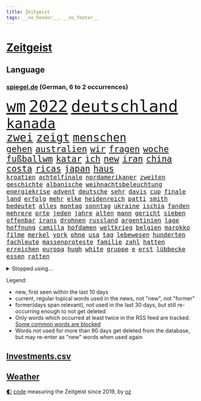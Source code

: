 ```yaml
---
title: Zeitgeist
tags: __no_header__, __no_footer__
---
```


# [Zeitgeist](https://oliz.io/zeitgeist/)

## Language

<h3><a href="https://www.spiegel.de" target="_blank">spiegel.de</a> (German, 6 to 2 occurrences)</h3>
<p style="font-family:monospace">
<span style="font-size:32pt"><a href="news_links.html#wm" class="current">wm</a></span>
<span style="font-size:32pt"><a href="news_links.html#2022" class="current">2022</a></span>
<span style="font-size:32pt"><a href="news_links.html#deutschland" class="current">deutschland</a></span>
<br>
<span style="font-size:27pt"><a href="news_links.html#kanada" class="current">kanada</a></span>
<br>
<span style="font-size:22pt"><a href="news_links.html#zwei" class="current">zwei</a></span>
<span style="font-size:22pt"><a href="news_links.html#zeigt" class="current">zeigt</a></span>
<span style="font-size:22pt"><a href="news_links.html#menschen" class="current">menschen</a></span>
<br>
<span style="font-size:17pt"><a href="news_links.html#gehen" class="current">gehen</a></span>
<span style="font-size:17pt"><a href="news_links.html#australien" class="current">australien</a></span>
<span style="font-size:17pt"><a href="news_links.html#wir" class="current">wir</a></span>
<span style="font-size:17pt"><a href="news_links.html#fragen" class="current">fragen</a></span>
<span style="font-size:17pt"><a href="news_links.html#woche" class="current">woche</a></span>
<span style="font-size:17pt"><a href="news_links.html#fußballwm" class="current">fußballwm</a></span>
<span style="font-size:17pt"><a href="news_links.html#katar" class="current">katar</a></span>
<span style="font-size:17pt"><a href="news_links.html#ich" class="current">ich</a></span>
<span style="font-size:17pt"><a href="news_links.html#new" class="current">new</a></span>
<span style="font-size:17pt"><a href="news_links.html#iran" class="current">iran</a></span>
<span style="font-size:17pt"><a href="news_links.html#china" class="current">china</a></span>
<span style="font-size:17pt"><a href="news_links.html#costa" class="current">costa</a></span>
<span style="font-size:17pt"><a href="news_links.html#ricas" class="current">ricas</a></span>
<span style="font-size:17pt"><a href="news_links.html#japan" class="current">japan</a></span>
<span style="font-size:17pt"><a href="news_links.html#haus" class="current">haus</a></span>
<br>
<span style="font-size:12pt"><a href="news_links.html#kroatien" class="current">kroatien</a></span>
<span style="font-size:12pt"><a href="news_links.html#achtelfinale" class="current">achtelfinale</a></span>
<span style="font-size:12pt"><a href="news_links.html#nordamerikaner" class="new">nordamerikaner</a></span>
<span style="font-size:12pt"><a href="news_links.html#zweiten" class="current">zweiten</a></span>
<span style="font-size:12pt"><a href="news_links.html#geschichte" class="current">geschichte</a></span>
<span style="font-size:12pt"><a href="news_links.html#albanische" class="new">albanische</a></span>
<span style="font-size:12pt"><a href="news_links.html#weihnachtsbeleuchtung" class="new">weihnachtsbeleuchtung</a></span>
<span style="font-size:12pt"><a href="news_links.html#energiekrise" class="current">energiekrise</a></span>
<span style="font-size:12pt"><a href="news_links.html#advent" class="new">advent</a></span>
<span style="font-size:12pt"><a href="news_links.html#deutsche" class="current">deutsche</a></span>
<span style="font-size:12pt"><a href="news_links.html#sehr" class="current">sehr</a></span>
<span style="font-size:12pt"><a href="news_links.html#davis" class="current">davis</a></span>
<span style="font-size:12pt"><a href="news_links.html#cup" class="current">cup</a></span>
<span style="font-size:12pt"><a href="news_links.html#finale" class="current">finale</a></span>
<span style="font-size:12pt"><a href="news_links.html#land" class="current">land</a></span>
<span style="font-size:12pt"><a href="news_links.html#erfolg" class="current">erfolg</a></span>
<span style="font-size:12pt"><a href="news_links.html#mehr" class="current">mehr</a></span>
<span style="font-size:12pt"><a href="news_links.html#elke" class="current">elke</a></span>
<span style="font-size:12pt"><a href="news_links.html#heidenreich" class="current">heidenreich</a></span>
<span style="font-size:12pt"><a href="news_links.html#patti" class="new">patti</a></span>
<span style="font-size:12pt"><a href="news_links.html#smith" class="current">smith</a></span>
<span style="font-size:12pt"><a href="news_links.html#bedeutet" class="current">bedeutet</a></span>
<span style="font-size:12pt"><a href="news_links.html#alles" class="current">alles</a></span>
<span style="font-size:12pt"><a href="news_links.html#montag" class="current">montag</a></span>
<span style="font-size:12pt"><a href="news_links.html#sonntag" class="current">sonntag</a></span>
<span style="font-size:12pt"><a href="news_links.html#ukraine" class="current">ukraine</a></span>
<span style="font-size:12pt"><a href="news_links.html#ischia" class="new">ischia</a></span>
<span style="font-size:12pt"><a href="news_links.html#fanden" class="current">fanden</a></span>
<span style="font-size:12pt"><a href="news_links.html#mehrere" class="current">mehrere</a></span>
<span style="font-size:12pt"><a href="news_links.html#orte" class="current">orte</a></span>
<span style="font-size:12pt"><a href="news_links.html#jeden" class="current">jeden</a></span>
<span style="font-size:12pt"><a href="news_links.html#jahre" class="current">jahre</a></span>
<span style="font-size:12pt"><a href="news_links.html#alten" class="current">alten</a></span>
<span style="font-size:12pt"><a href="news_links.html#mann" class="current">mann</a></span>
<span style="font-size:12pt"><a href="news_links.html#gericht" class="current">gericht</a></span>
<span style="font-size:12pt"><a href="news_links.html#sieben" class="current">sieben</a></span>
<span style="font-size:12pt"><a href="news_links.html#offenbar" class="current">offenbar</a></span>
<span style="font-size:12pt"><a href="news_links.html#irans" class="current">irans</a></span>
<span style="font-size:12pt"><a href="news_links.html#drohnen" class="current">drohnen</a></span>
<span style="font-size:12pt"><a href="news_links.html#russland" class="current">russland</a></span>
<span style="font-size:12pt"><a href="news_links.html#argentinien" class="current">argentinien</a></span>
<span style="font-size:12pt"><a href="news_links.html#lage" class="current">lage</a></span>
<span style="font-size:12pt"><a href="news_links.html#hoffnung" class="current">hoffnung</a></span>
<span style="font-size:12pt"><a href="news_links.html#camilla" class="current">camilla</a></span>
<span style="font-size:12pt"><a href="news_links.html#hofdamen" class="new">hofdamen</a></span>
<span style="font-size:12pt"><a href="news_links.html#weltkrieg" class="current">weltkrieg</a></span>
<span style="font-size:12pt"><a href="news_links.html#belgien" class="current">belgien</a></span>
<span style="font-size:12pt"><a href="news_links.html#marokko" class="current">marokko</a></span>
<span style="font-size:12pt"><a href="news_links.html#filme" class="current">filme</a></span>
<span style="font-size:12pt"><a href="news_links.html#merkel" class="current">merkel</a></span>
<span style="font-size:12pt"><a href="news_links.html#york" class="current">york</a></span>
<span style="font-size:12pt"><a href="news_links.html#ohne" class="current">ohne</a></span>
<span style="font-size:12pt"><a href="news_links.html#usa" class="current">usa</a></span>
<span style="font-size:12pt"><a href="news_links.html#tag" class="current">tag</a></span>
<span style="font-size:12pt"><a href="news_links.html#lebewesen" class="current">lebewesen</a></span>
<span style="font-size:12pt"><a href="news_links.html#hunderten" class="current">hunderten</a></span>
<span style="font-size:12pt"><a href="news_links.html#fachleute" class="current">fachleute</a></span>
<span style="font-size:12pt"><a href="news_links.html#massenproteste" class="current">massenproteste</a></span>
<span style="font-size:12pt"><a href="news_links.html#familie" class="current">familie</a></span>
<span style="font-size:12pt"><a href="news_links.html#zahl" class="current">zahl</a></span>
<span style="font-size:12pt"><a href="news_links.html#hatten" class="current">hatten</a></span>
<span style="font-size:12pt"><a href="news_links.html#erreichen" class="current">erreichen</a></span>
<span style="font-size:12pt"><a href="news_links.html#europa" class="current">europa</a></span>
<span style="font-size:12pt"><a href="news_links.html#hugh" class="current">hugh</a></span>
<span style="font-size:12pt"><a href="news_links.html#white" class="current">white</a></span>
<span style="font-size:12pt"><a href="news_links.html#gruppe" class="current">gruppe</a></span>
<span style="font-size:12pt"><a href="news_links.html#e" class="current">e</a></span>
<span style="font-size:12pt"><a href="news_links.html#erst" class="current">erst</a></span>
<span style="font-size:12pt"><a href="news_links.html#lübbecke" class="new">lübbecke</a></span>
<span style="font-size:12pt"><a href="news_links.html#essen" class="current">essen</a></span>
<span style="font-size:12pt"><a href="news_links.html#ratten" class="current">ratten</a></span>
</p>
<details>
<summary>Stopped using...</summary>
<p class="former" style="font-size:12pt">
jugendliche(767) netzwerken(767) küste(766) großteil(765) herbst(765) hervor(765) coronawelle(764) haftstrafe(764) scheidet(764) software(764) usbehörden(764) aufgeben(763) flieht(763) gewissen(763) joachim(763) johnson(763) lebenslanger(763) myanmar(763) präsidentschaftswahl(763) richtigen(763) verriet(763) breit(762) islamischer(762) respekt(762) verdächtiger(762) versuch(762) verteilt(762) wünscht(762) behandlung(761) bewerber(761) covid19(761) erholt(761) gefährden(761) gelernt(761) gereist(761) kennen(761) klimawandels(761) maske(761) razzia(761) stattfinden(761) steuer(761) verhängen(761) 2016(760) berufung(760) eingebrochen(760) hinweisen(760) infrage(760) männern(760) rostock(760) abgesagt(759) alexej(759) bahnhof(759) büros(759) einführen(759) erteilt(759) gefasst(759) nawalny(759) stolz(759) vorher(759) begründung(758) erfahrung(758) weitergegeben(758) wenden(758) angekommen(757) australische(757) doku(757) erkennen(757) eustaaten(757) konfrontiert(757) schülerinnen(757) studium(757) verkehrsminister(757) weisen(757) zahlung(757) bestimmt(756) bvb(756) vergessen(756) überschattet(756) angeblichen(755) appell(755) bewertet(755) niederländische(755) schadet(755) verschwand(755) dramatisch(754) homeoffice(754) potsdam(754) spott(754) übergeben(754) amerikanischen(753) gemeldet(753) institut(753) ministerpräsidenten(753) sprecher(753) stil(753) deutlichen(752) erkenntnisse(752) freiburg(752) kräftig(752) passt(752) sinn(752) 1945(751) drastische(751) lüge(751) ursachen(751) angeklagten(750) athleten(750) büro(750) dicht(750) erinnern(750) glücklich(750) kehrte(750) abschaffen(749) berühmte(749) geklärt(749) oppositionelle(749) wähler(749) finanzieren(748) rassistischen(748) restaurants(748) brauche(747) freie(747) schwindet(747) 900(745) ausgeliefert(745) zogen(745) beteiligen(744) hürden(744) luca(744) lücke(744) aufarbeitung(743) auflagen(743) empfängt(742) status(741) em(740) geimpft(740) holocaust(740) nachbarn(740) william(740) schockiert(739) uefa(739) voraussetzungen(739) dfbpokal(737) griechischen(737) streitet(736) analysiert(735) insassen(735) iphone(735) nachbar(735) führenden(734) rettete(734) ausgesetzt(733) hohem(733) s(732) 2012(731) sinkende(731) sprachen(731) informiert(729) wandel(728) niedrig(723) rutschte(722) identität(717) verpasste(716) günther(713) topspiel(711) premiers(709) flug(708) farbe(706) verdoppelt(706) herzinfarkt(699) bösen(692) mängel(692) anna(653) konfrontation(650) gezielt(645) fotografiert(644) lehrerin(640) konkreten(624) unverletzt(619) demnächst(615) 4000(614) südwesten(602) russe(600) konservative(598) erteilte(594) athen(593) gebeten(582) verlag(568) banken(562) militärische(555) gestanden(545) potsdamer(542) absolute(534) dorthin(525) eingeladen(525) finger(513) schwäche(513) höherer(511) anführer(507) ministerin(502) volk(498) kämpften(485) chaotischen(482) präsentierte(477) sichtbar(475) ostseepipeline(473) hamburgs(470) inszenieren(468) ahrtal(464) dankte(464) flut(464) superstars(462) weibliche(462) flutkatastrophe(460) siebzigerjahren(458) nachträglich(455) staatskonzern(454) bemerkbar(452) gestern(450) ankommen(445) iphones(445) funktionen(444) gerissen(444) lina(438) gladbach(435) hoffenheim(435) rückgabe(433) ussoldaten(429) lutz(428) universität(426) papiere(425) milch(420) 73(419) atombombe(419) gehälter(419) draghi(416) schnelles(412) stach(412) basis(410) straftaten(407) staatssekretär(405) kurze(399) mehrfamilienhaus(397) unterhaus(397) harren(396) grünenpolitiker(394) bettina(389) direkte(388) gaslieferungen(386) empfehlen(384) oppositionsführer(383) saal(382) missbrauchsskandal(380) 200000(378) gasversorgung(378) importieren(378) beantwortet(376) radikaler(375) schuldenbremse(375) beruft(372) vorwand(372) lieferungen(371) versenkt(371) bas(368) bärbel(368) beschlagnahmte(366) hafenstadt(366) stromausfall(366) coaching(360) bevorstehenden(357) ostukraine(357) schienen(356) schusswaffen(356) entziehen(353) minderjähriger(353) tories(351) svenja(346) gelb(344) johnsons(344) ozean(344) decken(343) extremer(343) rekordsumme(342) zustande(342) mache(341) nagel(341) stephen(340) missverstanden(339) phänomen(339) mitleid(337) aston(335) pessimistisch(332) instituts(330) kriegs(330) omikron(330) windräder(327) lieferung(326) küche(322) 68(320) gefühle(320) getäuscht(320) moskauer(320) downing(318) fördern(314) bronze(313) kraftwerk(313) verpflichtung(313) gerammt(312) zerstörung(311) einrichtungen(309) cool(307) hinzu(307) flugzeugen(306) abhalten(305) neuwagen(305) ring(302) luhansk(301) schwieriger(300) hauptbahnhof(298) benutzen(297) entführung(297) aufgeklärt(296) damalige(293) gerichte(293) hartes(292) ukrainerin(292) ausraster(291) protestierenden(290) methan(288) verweist(288) wahlrechtsreform(286) bürgerkrieg(284) verzweifeln(284) emotionalen(283) unabhängiger(283) gezwungen(280) aldi(279) anstrengungen(278) andrij(276) melnyk(276) solo(276) journalismus(275) 350(274) premierministerin(274) berlusconi(273) gymnasium(273) transparenz(271) warme(269) franzose(268) diebstahls(265) rekonstruktion(262) abseits(261) kusel(261) verübt(261) betrugs(259) silber(258) anschlägen(256) therapie(256) vereinigung(255) abrechnung(250) ernsthaft(249) gefolgt(248) kanzlerpartei(248) sanktioniert(247) schildern(247) sperre(247) beschwören(246) betreiben(246) hinterbliebenen(245) mangelhaft(245) erneuerbare(244) beschuldigten(240) blume(240) evakuierung(238) profitierte(238) spiegelbildungsnewsletter(238) tina(238) empfang(237) töchter(237) kriegsverbrechen(233) lindners(233) schnellere(231) tanken(231) wiedereinführung(231) koch(230) jüngster(226) innenräumen(225) königsklasse(223) links(223) günstiger(222) lautete(222) zurückhaltend(222) köpfe(221) offiziere(221) untergebracht(219) ferraripilot(218) geist(218) oksana(218) poleposition(218) rechnungshof(217) sainz(216) boxen(214) separatistenführer(214) stocken(214) beigelegt(213) dmitrij(213) energiekonzerne(213) suchten(213) bundesverband(212) partnern(212) spannung(212) ausschließlich(211) erlauben(211) kassen(211) kompensieren(208) diesjährigen(207) updates(207) windkraftausbau(207) agenten(206) neuwahlen(206) kritischer(205) my(205) lauterbachs(204) nordwesten(204) ideologie(203) elend(202) maximilian(201) hungerkrise(199) großoffensive(196) schleppend(196) enkel(191) vermisster(190) giftige(189) ärztinnen(189) niedrigere(188) psychiatrie(188) hochrangiger(187) ringtausch(187) state(187) habecks(186) halt(186) kleinflugzeug(185) kleinflugzeugs(185) susanne(185) ehrt(183) entschuldigte(183) mannheim(183) scholz’(183) kletterte(182) skandalen(182) schonen(181) trennten(181) bosnien(180) falschem(180) lichter(180) droge(179) usschauspieler(179) westjordanland(179) willkür(179) einstecken(177) hitze(176) kinderinterview(176) viral(176) dortmunds(175) held(175) zuständen(174) stagniert(172) ereignete(171) ex(171) verlaufen(171) 80000(169) ikonische(169) managerin(169) anhängerschaft(168) cannabis(168) legalisierung(168) vereidigt(168) norweger(167) dmitri(166) libanon(166) beatrix(165) diejenigen(165) nachhaltig(165) usbasketballerin(165) versinkt(165) riesigen(163) griechische(161) stockholm(161) effizienter(160) verfassungsbeschwerde(160) einhalten(159) zeitschrift(159) 13jährigen(157) vernommen(157) zuckerberg(157) austrocknen(156) kühnert(156) einzudämmen(155) streichung(155) tierschützer(155) dfbpokals(154) offensichtlich(154) spdgeneralsekretär(154) einfahrt(153) einsparen(152) ross(152) sprung(152) lng(151) therapien(150) uiguren(150) weltfußballer(150) gegenwart(149) mobilisieren(147) fließen(146) sudan(146) vorgeführt(146) drogenboss(145) geltenden(145) outfit(145) zwillinge(145) nszeit(144) aufräumen(143) blätter(143) hast(143) ressorts(143) ängste(142) rauchmelder(141) jagt(140) millionenstrafe(140) 9eurotickets(139) vorschau(139) vorstellung(139) gesteuert(138) gästen(137) verdeckte(137) bekämpft(136) partnerin(135) usarmee(133) webbteleskop(133) depression(132) erobern(132) kronprinz(132) ausgebeutet(131) direktorin(131) kostete(131) rechtspopulist(131) cyberattacke(130) sinnvoller(130) stehende(130) endgültige(129) krebserkrankung(129) lapid(129) geliebt(127) kommentare(127) absurden(126) diente(126) freigestellt(126) geschichtenewsletter(126) laufzeit(126) vize(126) madame(125) dringt(124) krach(124) verkehrsministerium(124) berlinneukölln(123) formen(123) fünfmal(123) sabine(123) wissenschaft(123) überzeugend(122) matterhorn(121) medizinische(121) niedrigen(121) schlägerei(121) suchtforscher(121) detroit(120) fehlenden(120) mittelfristig(120) achtung(119) hunderttausenden(119) trendwende(119) umstrittenem(119) akzeptabel(118) buchhandels(118) konsumieren(118) kämpferisch(118) lebensgefährte(118) moderiert(118) eurowings(117) flugzeugbauer(117) goldmedaille(117) anschlags(116) branchenverband(116) kultusminister(116) verbrauch(116) atomgespräche(115) elbe(115) frühestens(115) made(115) schmerzhaft(115) trägerrakete(115) verstanden(115) wahrzeichen(115) abgebrannt(114) digitale(114) prostituierten(114) ähnlichen(114) bond(113) horrenden(113) teufel(113) kolonialzeit(112) obduktionsergebnis(112) pipeline(112) schleuser(112) service(112) starkwatzinger(112) verleihung(112) starts(111) strompreis(111) bahnfahren(110) denys(110) emobilität(110) schmyhal(110) warmes(110) chinesen(109) einnahme(109) glänzen(109) angeschlagener(108) entlarvt(108) mahmoud(108) disziplinarverfahren(107) laufzeitverlängerung(107) revolte(107) sarg(107) britta(106) dargestellt(106) frauenanteil(106) begangen(105) effekt(105) offenlegen(105) sexistisch(105) verringert(105) historikerin(104) vertrauter(104) danke(103) intendant(103) medikamenten(103) privatwirtschaft(103) sterling(103) summer(103) etlichen(102) prostitution(102) island(101) kippten(101) rezessionsangst(101) schwarzmarkt(100) verschleiern(100) daneben(99) gründet(99) hansa(99) hingelegt(99) krankschreibungen(99) anordnung(98) bränden(98) umsetzbar(98) bundesamts(97) carlsen(97) energieverbrauch(97) korrekt(97) protestbewegung(97) stock(97) dreijährigen(96) wettkämpfen(96) pornografie(95) stattgefunden(95) hindernis(94) machtdemonstration(94) schmelzen(94) unrealistisch(94) unwohlsein(94) wärmepumpen(94) dreijähriger(93) katastrophenschutz(93) nachfolgeregelung(93) verstoß(93) anzeigen(92) durchs(92) gangster(92) wanken(92) importiert(91) myanmars(91) nebenwirkungen(91) südküste(91) anklagebehörde(90) athletin(90) auszusetzen(90) bundesministerien(90) dekret(90) dopings(90) einsparungen(90) kater(90) privates(90) rettungspaket(90) unbeliebt(90) abmachung(89) defekte(89) fördertopf(89) millionenschweren(89) mithäftling(89) tiny(89) erbitterter(88) fahrerinnen(88) spitzen(88) umgerüstet(88) 458(87) bestattet(87) geschont(87) hartnäckig(87) kandidierte(87) sommerspielen(87) stromrechnung(87) weltpolitik(87) zahlte(87) freibetrag(86) wars(86) ausschließen(85) huth(85) konkreter(85) nuklearer(85) operative(85) bewohnern(84) eberl(84) erstach(84) killer(84) leitzinserhöhung(84) saisonstart(84) unterspült(84) behaarung(83) damen(83) desaströses(83) fahrten(83) landwirtschaftlichen(83) spätsommer(83) taipeh(83) torschützen(83) usstaat(83) 2022/23(82) alonso(82) inselstaats(82) niedrigwasser(82) angegangen(81) begreift(81) lindsey(81) schilder(81) strenge(81) türme(81) ussenator(81) abwehren(80) blamiert(80) franck(80) ribéry(80) thailändischen(80) vernichtenden(80) örtliche(80) akwlaufzeitverlängerung(79) aufzeichnungen(79) bewarb(79) gasvorkommen(79) gratuliert(79) langweiliger(79) mississippi(79) twitterkanal(79) vision(79) zugesprochen(79) zwangsräumung(79) sommerlich(78) antarktis(77) ashton(77) desideriuserasmusstiftung(77) eon(77) fatales(77) grundfreibetrag(77) reklamiert(77) vorgeht(77) angepassten(76) bedauert(76) infrastrukturministerium(76) marihuana(76) simulieren(76) befehlshaber(75) beiseitelegen(75) safe(75) sicherheitslücken(75) angezeigt(74) erspart(74) fußballprofis(74) gewürdigt(74) griechischtürkischen(74) hungertod(74) muslimischen(74) prägt(74) schulpflicht(74) tobias(74) gezeichnet(73) liverpooltrainer(73) rechtfertigen(73) rot(73) überwachten(73) freundschaftlich(72) goldener(72) rushdie(72) weizsäcker(72) 150000(71) akwweiterbetrieb(71) blutiger(71) eid(71) energiesicherheit(71) formierte(71) frieren(71) lernte(71) messbar(71) rappers(71) spielten(71) herzegowina(70) obduktion(70) rechter(70) stapel(70) vergisst(70) zdfpolitbarometer(70) fahrzeiten(69) tabellenspitze(69) aktiven(68) automaten(68) coronamaskenpflicht(68) heroin(68) abgekartetes(67) inflationsausgleich(67) klaute(67) staudamm(67) tue(67) astronomie(66) diäten(66) kommerzielle(66) mexikanische(66) seitenlinie(66) klosterhalfen(65) konstanze(65) langstreckenläuferin(65) natürlichen(65) nora(65) regisseurin(65) salma(65) bereiche(64) beseitigung(64) machtmissbrauch(64) vorstandsmitglieder(64) angereist(63) bezirken(63) drakonische(63) erhärtet(63) granaten(63) senders(63) spitzenbeamte(63) chefredakteurin(62) giovanni(62) hausarrest(62) pässen(62) strafrechtliche(62) wasserqualität(62) attackieren(61) chemikalien(61) germany(61) tuch(61) verstören(61) 16000(60) bundeswirtschaftsministerium(60) bussen(60) milliardenkosten(60) reinigung(60) stagnation(60) vanessa(60) verhaltens(60) ausweise(59) bewerbung(59) durchqueren(59) leihgabe(59) präzise(59) scheuer(59) beate(58) buchpreis(58) eingeführten(58) luftangriff(58) preisverleihungen(58) einzelhändler(57) gefühlen(57) hommage(57) linkenabgeordnete(57) nordosten(57) straßenrennen(57) studienkredite(57) verfehlungen(57) verjähren(57) alpine(56) deftig(56) intimität(56) kabinetts(56) klimastiftung(56) luftfilter(56) mv(56) 282(55) 36000(55) baltischen(55) besiegte(55) einschalten(55) ereignet(55) erinnerungskultur(55) extinction(55) jahrhunderts(55) medizinstudienplätze(55) rebellion(55) wonach(54) erklimmen(53) landesarbeitsgericht(53) rühren(53) umgekehrt(53) annehmen(52) bombardiert(52) doppelte(52) gutem(52) roboter(52) abgelöst(51) flachen(51) futter(51) mittelschicht(51) bildschirm(50) breitbandausbau(50) klimaaktivist(50) kranke(50) reichten(50) richters(50) vwboss(50) eingeschaltet(49) faulheit(49) spiegelrekonstruktion(49) sportlerin(49) unglücksmaschine(49) zuschauerrekord(49) erlöse(48) grauenvolle(48) kleber(48) renommierten(48) verdunkelt(48) atommüll(47) ian(47) pilotenstreik(47) verstorbene(47) gratulieren(46) kriegsmüdigkeit(46) spiegelrecherche(46) dokumentarfilmer(45) leidenschaftliche(45) mitentscheidend(45) rossbach(45) truss'(45) winters(45) ästen(45) abtreiben(44) leistete(44) manuskript(44) ungeliebten(44) wohnraum(44) abgezeichnet(43) bannon(43) bestimmen(43) familienvater(43) fauxpas(43) ios(43) mercedesbenz(43) seaton(43) tollerort(43) verteilung(43) ffp2masken(42) zentralafrika(42) amtsärzte(41) missachtung(41) nirgendwo(41) vorausgegangen(41) facebookgründer(40) haderte(40) königlichen(40) lissabon(40) niederlagen(40) westminster(40) 1985(39) bekämpfte(39) bochumer(39) feindliche(39) interpretiert(39) liebte(39) nachbessern(39) königshaus(38) sportdirektor(38) tabellenschlusslicht(38) zerstritten(38) übernachtet(38) grausame(37) konventionen(37) nebenjobs(37) schleuserbande(37) schlichte(37) viertes(37) fabrik(36) information(36) plausibel(36) anlasslose(35) dhb(35) exverein(35) facebookmutter(35) haustier(35) konterfei(35) vorratsdatenspeicherung(35) ausrichter(34) elektroautohersteller(34) ernsten(34) familiengeschichte(34) fertig(34) gedanken(34) souveränen(34) sterne(34) abgabenfrei(33) alben(33) frackingverbot(33) jacob(33) neofaschistin(33) reesmogg(33) superlative(33) effizient(32) gehüllt(32) labels(32) lippen(32) off(32) offensiv(32) publikumspreis(32) ausschluss(31) gräueltaten(31) putinvertrauter(31) sheriff(31) verschweigen(31) blamage(30) blutbuch(30) channel(30) frühindikator(30) l'horizon(30) lecks(30) nordstreampipelines(30) polizeianwärterin(30) staatsanwälte(30) zurückgeben(30) externe(29) gewaltvorwürfen(29) jackman(29) peskow(29) strauchelnden(29) tierischer(29) äußersten(29) aufbauen(28) intifada(28) masha(28) mitspielt(28) pipelinelecks(28) scheinreferenden(28) sommers(28) ventura(28) verordnet(28) waldimir(28) wirtschafts(28) bevorstehen(27) joints(27) margrethes(27) montagmorgen(27) noah(27) queerfeindlichen(27) verharmlosen(27) versteigern(27) zugstrecke(27) bischof(26) jauch(26) sheeran(26) versehen(26) verunreinigt(26) zielt(26) 108(25) deuten(25) europäerin(25) exparteichef(25) anerkennung(24) fdpfinanzminister(24) fußballnationalteam(24) hinterfragt(24) märkte(24) ansprechen(23) karin(23) möge(23) parolen(23) bundestagsdelegation(22) eichstätt(22) heimflug(22) titelstreit(22) unterseekabel(22) austin(21) bekäme(21) multitasking(21) satelliten(21) vorbildlich(21) 102(20) 220(20) braunkohlebagger(20) kamikazedrohnen(20) rechtsstaatlichkeit(20) weigert(20) exstaatschef(19) kiffen(19) methanwerte(19) preisträger(19) smartwatches(19) bewunderung(18) klimazielen(18) mullahregime(18) regierenden(18) konfrontationskurs(17) kramer(17) kriminalfall(17) ministerpräsidentenkonferenz(17) xabi(17) erbgut(16) judenfeindliche(16) livesendung(16) passagieren(16) stadtderby(16) blackoutgefahr(15) doppelwumms(15) hilton(15) minsk(15) sven(15) zugfahrt(15) eugipfel(14) finanzmärkte(14) geopolitisches(14) rückendeckung(14) stärkste(14) verschaffen(14) zelle(14) 007(13) belastbar(13) gekappt(13) geldvermögen(13) intakt(13) trumpunterstützer(13) unterfinanziert(13) weicht(13) entgeht(12) hofften(12) milliardärs(12) radiomoderator(12) spitzenforschung(12) verplappert(12) westküste(12) frauenrennserie(11) komponiert(11) solidarisiert(11)
</p>
</details>
<p>Legend:
<ul>
<li><span class="new">new</span>, first seen within the last 10 days</li>
<li><span class="current">current</span>, regular topical words used in the news, not "new", not "former"</li>
<li><span class="former">former(days span relevant)</span>, not used in the last 30 days, but still re-occurring enough to not get deleted</li>
<li>Only words which occurred at least twice in the RSS feed are tracked. <a href="language/filters.py">Some common words are blocked</a></li>
<li>Words not used for more than 90 days get deleted from the database, but may re-enter as "new" words when used again</li>
</ul>
</p>

## [Investments](investments.html)[.csv](investments.csv)

## [Weather](weather.html)

<footer>
<a href="javascript:toggleTheme()" class="nav">🌓</a>
<a href="https://github.com/ooz/zeitgeist">code</a> measuring the Zeitgeist since 2019, by <a href="https://oliz.io">oz</a>
</footer>
